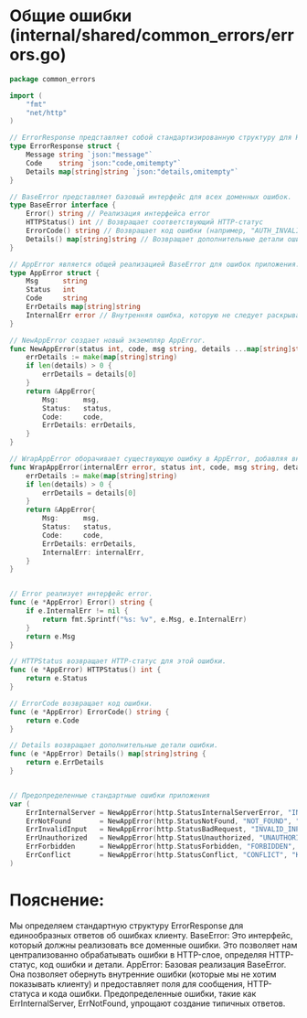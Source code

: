 # Общие ошибки (internal/shared/common_errors/errors.go)
```go
package common_errors

import (
	"fmt"
	"net/http"
)

// ErrorResponse представляет собой стандартизированную структуру для HTTP-ответов об ошибках.
type ErrorResponse struct {
	Message string `json:"message"`
	Code    string `json:"code,omitempty"`
	Details map[string]string `json:"details,omitempty"`
}

// BaseError представляет базовый интерфейс для всех доменных ошибок.
type BaseError interface {
	Error() string // Реализация интерфейса error
	HTTPStatus() int // Возвращает соответствующий HTTP-статус
	ErrorCode() string // Возвращает код ошибки (например, "AUTH_INVALID_CREDENTIALS")
	Details() map[string]string // Возвращает дополнительные детали ошибки
}

// AppError является общей реализацией BaseError для ошибок приложения.
type AppError struct {
	Msg      string
	Status   int
	Code     string
	ErrDetails map[string]string
	InternalErr error // Внутренняя ошибка, которую не следует раскрывать клиенту
}

// NewAppError создает новый экземпляр AppError.
func NewAppError(status int, code, msg string, details ...map[string]string) *AppError {
	errDetails := make(map[string]string)
	if len(details) > 0 {
		errDetails = details[0]
	}
	return &AppError{
		Msg:      msg,
		Status:   status,
		Code:     code,
		ErrDetails: errDetails,
	}
}

// WrapAppError оборачивает существующую ошибку в AppError, добавляя внутреннюю ошибку.
func WrapAppError(internalErr error, status int, code, msg string, details ...map[string]string) *AppError {
	errDetails := make(map[string]string)
	if len(details) > 0 {
		errDetails = details[0]
	}
	return &AppError{
		Msg:      msg,
		Status:   status,
		Code:     code,
		ErrDetails: errDetails,
		InternalErr: internalErr,
	}
}


// Error реализует интерфейс error.
func (e *AppError) Error() string {
	if e.InternalErr != nil {
		return fmt.Sprintf("%s: %v", e.Msg, e.InternalErr)
	}
	return e.Msg
}

// HTTPStatus возвращает HTTP-статус для этой ошибки.
func (e *AppError) HTTPStatus() int {
	return e.Status
}

// ErrorCode возвращает код ошибки.
func (e *AppError) ErrorCode() string {
	return e.Code
}

// Details возвращает дополнительные детали ошибки.
func (e *AppError) Details() map[string]string {
	return e.ErrDetails
}


// Предопределенные стандартные ошибки приложения
var (
	ErrInternalServer = NewAppError(http.StatusInternalServerError, "INTERNAL_SERVER_ERROR", "Произошла внутренняя ошибка сервера.")
	ErrNotFound       = NewAppError(http.StatusNotFound, "NOT_FOUND", "Запрошенный ресурс не найден.")
	ErrInvalidInput   = NewAppError(http.StatusBadRequest, "INVALID_INPUT", "Неверные или отсутствующие входные данные.")
	ErrUnauthorized   = NewAppError(http.StatusUnauthorized, "UNAUTHORIZED", "Для доступа к этому ресурсу требуется аутентификация.")
	ErrForbidden      = NewAppError(http.StatusForbidden, "FORBIDDEN", "У вас нет прав для доступа к этому ресурсу.")
	ErrConflict       = NewAppError(http.StatusConflict, "CONFLICT", "Конфликт данных, ресурс с такими параметрами уже существует.")
)
```

# Пояснение:
Мы определяем стандартную структуру ErrorResponse для единообразных ответов об ошибках клиенту.
BaseError: Это интерфейс, который должны реализовать все доменные ошибки. Это позволяет нам централизованно обрабатывать ошибки в HTTP-слое, определяя HTTP-статус, код ошибки и детали.
AppError: Базовая реализация BaseError. Она позволяет обернуть внутренние ошибки (которые мы не хотим показывать клиенту) и предоставляет поля для сообщения, HTTP-статуса и кода ошибки.
Предопределенные ошибки, такие как ErrInternalServer, ErrNotFound, упрощают создание типичных ответов.

